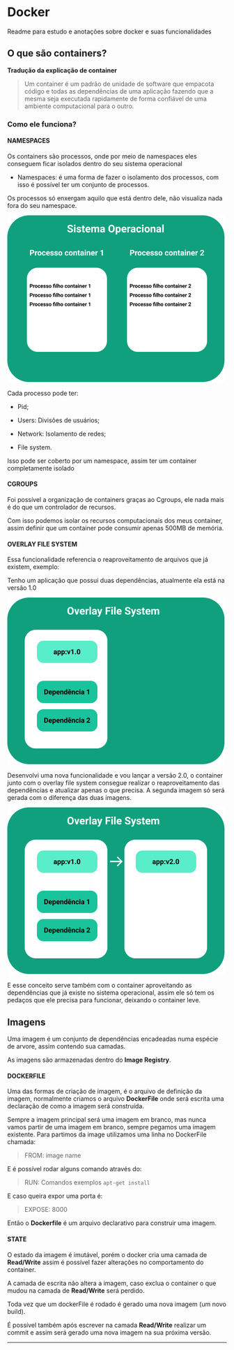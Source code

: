 # Docker

Readme para estudo e anotações sobre docker e suas funcionalidades

## O que são containers?

**Tradução da explicação de container**

> Um container é um padrão de unidade de software que empacota código e todas as dependências de uma aplicação fazendo que a mesma seja executada rapidamente de forma confiável de uma ambiente computacional para o outro.

### Como ele funciona?

#### NAMESPACES

Os containers são processos, onde por meio de namespaces eles conseguem ficar isolados dentro do seu sistema operacional

- Namespaces: é uma forma de fazer o isolamento dos processos, com isso é possível ter um conjunto de processos.

Os processos só enxergam aquilo que está dentro dele, não visualiza nada fora do seu namespace.

![Namespace](files/img/namespace.png)

Cada processo pode ter:

- Pid;

- Users: Divisões de usuários;

- Network: Isolamento de redes;

- File system.

Isso pode ser coberto por um namespace, assim ter um container completamente isolado

#### CGROUPS

Foi possível a organização de containers graças ao Cgroups, ele nada mais é do que um controlador de recursos.

Com isso podemos isolar os recursos computacionais dos meus container, assim definir que um container pode consumir apenas 500MB de memória.

#### OVERLAY FILE SYSTEM

Essa funcionalidade referencia o reaproveitamento de arquivos que já existem, exemplo:

Tenho um aplicação que possui duas dependências, atualmente ela está na versão 1.0

![Overlay 1](files/img/overlay1.png)

Desenvolvi uma nova funcionalidade e vou lançar a versão 2.0, o container junto com o overlay file system consegue realizar o reaproveitamento das dependências e atualizar apenas o que precisa. A segunda imagem só será gerada com o diferença das duas imagens.

![Overlay 1](files/img/overlay2.png)

E esse conceito serve também com o container aproveitando as dependências que já existe no sistema operacional, assim ele só tem os pedaços que ele precisa para funcionar, deixando o container leve.

## Imagens

Uma imagem é um conjunto de dependências encadeadas numa espécie de arvore, assim contendo sua camadas.

As imagens são armazenadas dentro do **Image Registry**.

#### DOCKERFILE

Uma das formas de criação de imagem, é o arquivo de definição da imagem, normalmente criamos o arquivo **DockerFile** onde será escrita uma declaração de como a imagem será construída.

Sempre a imagem principal será uma imagem em branco, mas nunca vamos partir de uma imagem em branco, sempre pegamos uma imagem existente. Para partimos da image utilizamos uma linha no DockerFile chamada:

> FROM: image name

E é possível rodar alguns comando através do:

> RUN: Comandos exemplos `apt-get install`

E caso queira expor uma porta é:

> EXPOSE: 8000

Então o **Dockerfile** é um arquivo declarativo para construir uma imagem.

#### STATE

O estado da imagem é imutável, porém o docker cria uma camada de **Read/Write** assim é possível fazer alterações no comportamento do container.

A camada de escrita não altera a imagem, caso exclua o container o que mudou na camada de **Read/Write** será perdido.

Toda vez que um dockerFile é rodado é gerado uma nova imagem (um novo build).

É possível também após escrever na camada **Read/Write** realizar um commit e assim será gerado uma nova imagem na sua próxima versão.

---
